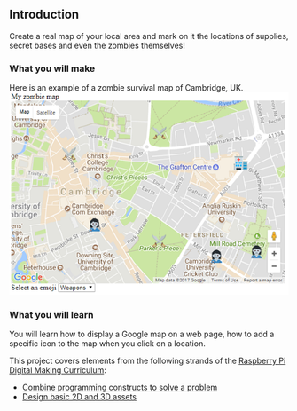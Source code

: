 ## Introduction

Create a real map of your local area and mark on it the locations of supplies, secret bases and even the zombies themselves!

### What you will make

Here is an example of a zombie survival map of Cambridge, UK.
![Zombie survival map](images/finished-map.png)

### What you will learn

You will learn how to display a Google map on a web page, how to add a specific icon to the map when you click on a location.

This project covers elements from the following strands of the [Raspberry Pi Digital Making Curriculum](http://rpf.io/curriculum):

+ [Combine programming constructs to solve a problem](https://curriculum.raspberrypi.org/programming/builder/)
+ [Design basic 2D and 3D assets](https://curriculum.raspberrypi.org/design/creator/)

